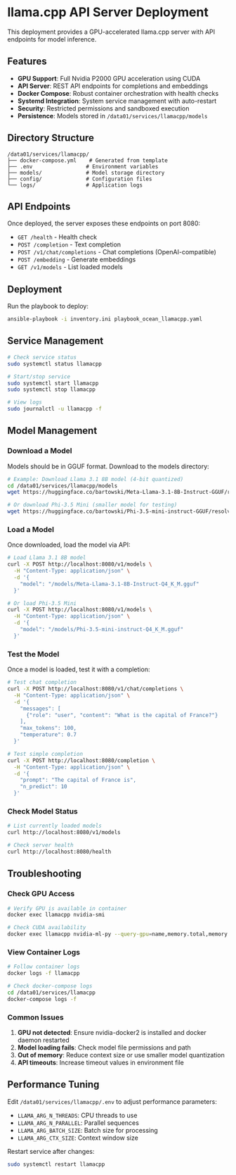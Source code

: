 # llama.cpp API Server Deployment

This deployment provides a GPU-accelerated llama.cpp server with API endpoints for model inference.

## Features

- **GPU Support**: Full Nvidia P2000 GPU acceleration using CUDA
- **API Server**: REST API endpoints for completions and embeddings
- **Docker Compose**: Robust container orchestration with health checks
- **Systemd Integration**: System service management with auto-restart
- **Security**: Restricted permissions and sandboxed execution
- **Persistence**: Models stored in `/data01/services/llamacpp/models`

## Directory Structure

```
/data01/services/llamacpp/
├── docker-compose.yml    # Generated from template
├── .env                 # Environment variables
├── models/              # Model storage directory
├── config/              # Configuration files
└── logs/                # Application logs
```

## API Endpoints

Once deployed, the server exposes these endpoints on port 8080:

- `GET /health` - Health check
- `POST /completion` - Text completion
- `POST /v1/chat/completions` - Chat completions (OpenAI-compatible)
- `POST /embedding` - Generate embeddings
- `GET /v1/models` - List loaded models

## Deployment

Run the playbook to deploy:

```bash
ansible-playbook -i inventory.ini playbook_ocean_llamacpp.yaml
```

## Service Management

```bash
# Check service status
sudo systemctl status llamacpp

# Start/stop service
sudo systemctl start llamacpp
sudo systemctl stop llamacpp

# View logs
sudo journalctl -u llamacpp -f
```

## Model Management

### Download a Model

Models should be in GGUF format. Download to the models directory:

```bash
# Example: Download Llama 3.1 8B model (4-bit quantized)
cd /data01/services/llamacpp/models
wget https://huggingface.co/bartowski/Meta-Llama-3.1-8B-Instruct-GGUF/resolve/main/Meta-Llama-3.1-8B-Instruct-Q4_K_M.gguf

# Or download Phi-3.5 Mini (smaller model for testing)
wget https://huggingface.co/bartowski/Phi-3.5-mini-instruct-GGUF/resolve/main/Phi-3.5-mini-instruct-Q4_K_M.gguf
```

### Load a Model

Once downloaded, load the model via API:

```bash
# Load Llama 3.1 8B model
curl -X POST http://localhost:8080/v1/models \
  -H "Content-Type: application/json" \
  -d '{
    "model": "/models/Meta-Llama-3.1-8B-Instruct-Q4_K_M.gguf"
  }'

# Or load Phi-3.5 Mini
curl -X POST http://localhost:8080/v1/models \
  -H "Content-Type: application/json" \
  -d '{
    "model": "/models/Phi-3.5-mini-instruct-Q4_K_M.gguf"
  }'
```

### Test the Model

Once a model is loaded, test it with a completion:

```bash
# Test chat completion
curl -X POST http://localhost:8080/v1/chat/completions \
  -H "Content-Type: application/json" \
  -d '{
    "messages": [
      {"role": "user", "content": "What is the capital of France?"}
    ],
    "max_tokens": 100,
    "temperature": 0.7
  }'

# Test simple completion
curl -X POST http://localhost:8080/completion \
  -H "Content-Type: application/json" \
  -d '{
    "prompt": "The capital of France is",
    "n_predict": 10
  }'
```

### Check Model Status

```bash
# List currently loaded models
curl http://localhost:8080/v1/models

# Check server health
curl http://localhost:8080/health
```

## Troubleshooting

### Check GPU Access
```bash
# Verify GPU is available in container
docker exec llamacpp nvidia-smi

# Check CUDA availability
docker exec llamacpp nvidia-ml-py --query-gpu=name,memory.total,memory.used --format=csv
```

### View Container Logs
```bash
# Follow container logs
docker logs -f llamacpp

# Check docker-compose logs
cd /data01/services/llamacpp
docker-compose logs -f
```

### Common Issues

1. **GPU not detected**: Ensure nvidia-docker2 is installed and docker daemon restarted
2. **Model loading fails**: Check model file permissions and path
3. **Out of memory**: Reduce context size or use smaller model quantization
4. **API timeouts**: Increase timeout values in environment file

## Performance Tuning

Edit `/data01/services/llamacpp/.env` to adjust performance parameters:

- `LLAMA_ARG_N_THREADS`: CPU threads to use
- `LLAMA_ARG_N_PARALLEL`: Parallel sequences
- `LLAMA_ARG_BATCH_SIZE`: Batch size for processing
- `LLAMA_ARG_CTX_SIZE`: Context window size

Restart service after changes:
```bash
sudo systemctl restart llamacpp
```
